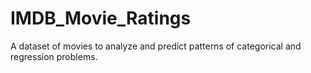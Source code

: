 # IMDB_Movie_Ratings
A dataset of movies to analyze and predict patterns of categorical and regression problems.
